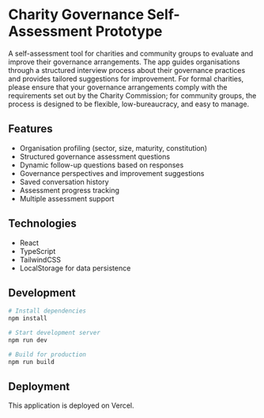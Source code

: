 # Charity Governance Self-Assessment Prototype

A self-assessment tool for charities and community groups to evaluate and improve their governance arrangements. The app guides organisations through a structured interview process about their governance practices and provides tailored suggestions for improvement. For formal charities, please ensure that your governance arrangements comply with the requirements set out by the Charity Commission; for community groups, the process is designed to be flexible, low-bureaucracy, and easy to manage.

## Features

- Organisation profiling (sector, size, maturity, constitution)
- Structured governance assessment questions
- Dynamic follow-up questions based on responses
- Governance perspectives and improvement suggestions
- Saved conversation history
- Assessment progress tracking
- Multiple assessment support

## Technologies

- React
- TypeScript
- TailwindCSS
- LocalStorage for data persistence

## Development

```bash
# Install dependencies
npm install

# Start development server
npm run dev

# Build for production
npm run build
```

## Deployment

This application is deployed on Vercel.